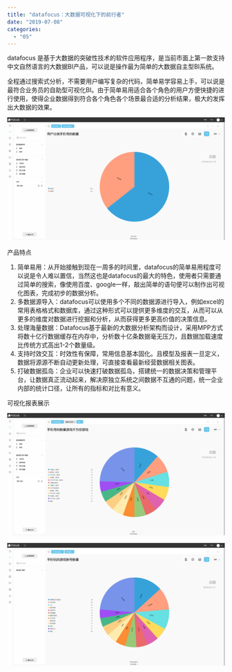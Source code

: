 ```yaml
---
title: "datafocus：大数据可视化下的前行者"
date: "2019-07-08"
categories: 
  - "05"
---
```


datafocus 是基于大数据的突破性技术的软件应用程序，是当前市面上第一款支持中文自然语言的大数据BI产品，可以说是操作最为简单的大数据自主型BI系统。

全程通过搜索式分析，不需要用户编写复杂的代码，简单易学容易上手，可以说是最符合业务员的自助型可视化BI。由于简单易用适合各个角色的用户方便快捷的进行使用，使得企业数据得到符合各个角色各个场景最合适的分析结果，极大的发挥出大数据的效果。

![](images/word-image-125.png)

产品特点

1. 简单易用：从开始接触到现在一周多的时间里，datafocus的简单易用程度可以说是令人难以置信，当然这也是datafocus的最大的特色，使用者只需要通过简单的搜索，像使用百度、google一样，敲出简单的语句便可以制作出可视化图表，完成初步的数据分析。
2. 多数据源导入：datafocus可以使用多个不同的数据源进行导入，例如excel的常用表格格式和数据库，通过这种形式可以提供更多维度的交互，从而可以从更多的维度对数据进行挖掘和分析，从而获得更多更高价值的决策信息。
3. 处理海量数据：Datafocus基于最新的大数据分析架构而设计，采用MPP方式将数十亿行数据缓存在内存中，分析数十亿条数据毫无压力，且数据加载速度比传统方式高出1-2个数量级。
4. 支持时效交互：时效性有保障，常用信息基本固化。且模型及报表一旦定义，数据将源源不断自动更新处理，可直接查看最新经营数据相关图表。
5. 打破数据孤岛：企业可以快速打破数据孤岛，搭建统一的数据决策和管理平台，让数据真正流动起来，解决原独立系统之间数据不互通的问题，统一企业内部的统计口径，让所有的指标和对比有意义。

可视化报表展示

![](images/word-image-126.png)

![](images/word-image-127.png)
